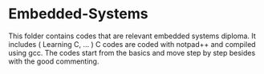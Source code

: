 # Embedded-Systems
This folder contains  codes that are relevant embedded systems diploma. It includes ( Learning C, ... )
C codes are coded with notpad++ and compiled using gcc. The codes start from the basics and move step by step besides with the good commenting.
